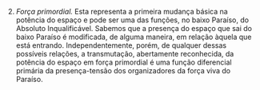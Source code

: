 ﻿2. *Força primordial.* Esta representa a primeira mudança básica na potência do espaço e pode ser uma das funções, no baixo Paraíso, do Absoluto Inqualificável. Sabemos que a presença do espaço que sai do baixo Paraíso é modificada, de alguma maneira, em relação àquela que está entrando. Independentemente, porém, de qualquer dessas possíveis relações, a transmutação, abertamente reconhecida, da potência do espaço em força primordial é uma função diferencial primária da presença-tensão dos organizadores da força viva do Paraíso.